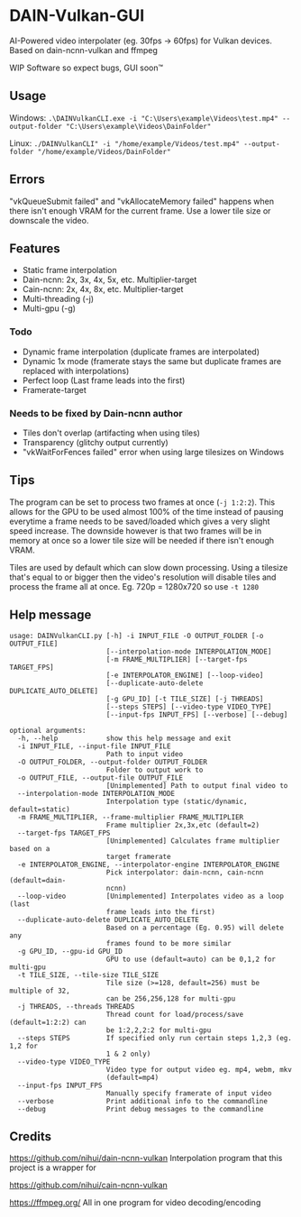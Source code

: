 # DAIN-Vulkan-GUI
AI-Powered video interpolater (eg. 30fps -> 60fps) for Vulkan devices. Based on dain-ncnn-vulkan and ffmpeg

WIP Software so expect bugs, GUI soon™

## Usage
Windows: `.\DAINVulkanCLI.exe -i "C:\Users\example\Videos\test.mp4" --output-folder "C:\Users\example\Videos\DainFolder"`

Linux: `./DAINVulkanCLI" -i "/home/example/Videos/test.mp4" --output-folder "/home/example/Videos/DainFolder"`

## Errors
"vkQueueSubmit failed" and "vkAllocateMemory failed" happens when there isn't enough VRAM for the current frame. Use a lower tile size or downscale the video. 

## Features
* Static frame interpolation
* Dain-ncnn: 2x, 3x, 4x, 5x, etc. Multiplier-target
* Cain-ncnn: 2x, 4x, 8x, etc. Multiplier-target
* Multi-threading (-j)
* Multi-gpu (-g)

### Todo
* Dynamic frame interpolation (duplicate frames are interpolated)
* Dynamic 1x mode (framerate stays the same but duplicate frames are replaced with interpolations)
* Perfect loop (Last frame leads into the first)
* Framerate-target

### Needs to be fixed by Dain-ncnn author
* Tiles don't overlap (artifacting when using tiles)
* Transparency (glitchy output currently)
* "vkWaitForFences failed" error when using large tilesizes on Windows

## Tips
The program can be set to process two frames at once (`-j 1:2:2`). This allows for the GPU to be used almost 100% of the time instead of pausing everytime a frame needs to be saved/loaded which gives a very slight speed increase. The downside however is that two frames will be in memory at once so a lower tile size will be needed if there isn't enough VRAM.  

Tiles are used by default which can slow down processing. Using a tilesize that's equal to or bigger then the video's resolution will disable tiles and process the frame all at once. Eg. 720p = 1280x720 so use `-t 1280`

## Help message
```
usage: DAINVulkanCLI.py [-h] -i INPUT_FILE -O OUTPUT_FOLDER [-o OUTPUT_FILE]
                        [--interpolation-mode INTERPOLATION_MODE]
                        [-m FRAME_MULTIPLIER] [--target-fps TARGET_FPS]
                        [-e INTERPOLATOR_ENGINE] [--loop-video]
                        [--duplicate-auto-delete DUPLICATE_AUTO_DELETE]
                        [-g GPU_ID] [-t TILE_SIZE] [-j THREADS]
                        [--steps STEPS] [--video-type VIDEO_TYPE]
                        [--input-fps INPUT_FPS] [--verbose] [--debug]

optional arguments:
  -h, --help            show this help message and exit
  -i INPUT_FILE, --input-file INPUT_FILE
                        Path to input video
  -O OUTPUT_FOLDER, --output-folder OUTPUT_FOLDER
                        Folder to output work to
  -o OUTPUT_FILE, --output-file OUTPUT_FILE
                        [Unimplemented] Path to output final video to
  --interpolation-mode INTERPOLATION_MODE
                        Interpolation type (static/dynamic, default=static)
  -m FRAME_MULTIPLIER, --frame-multiplier FRAME_MULTIPLIER
                        Frame multiplier 2x,3x,etc (default=2)
  --target-fps TARGET_FPS
                        [Unimplemented] Calculates frame multiplier based on a
                        target framerate
  -e INTERPOLATOR_ENGINE, --interpolator-engine INTERPOLATOR_ENGINE
                        Pick interpolator: dain-ncnn, cain-ncnn (default=dain-
                        ncnn)
  --loop-video          [Unimplemented] Interpolates video as a loop (last
                        frame leads into the first)
  --duplicate-auto-delete DUPLICATE_AUTO_DELETE
                        Based on a percentage (Eg. 0.95) will delete any
                        frames found to be more similar
  -g GPU_ID, --gpu-id GPU_ID
                        GPU to use (default=auto) can be 0,1,2 for multi-gpu
  -t TILE_SIZE, --tile-size TILE_SIZE
                        Tile size (>=128, default=256) must be multiple of 32,
                        can be 256,256,128 for multi-gpu
  -j THREADS, --threads THREADS
                        Thread count for load/process/save (default=1:2:2) can
                        be 1:2,2,2:2 for multi-gpu
  --steps STEPS         If specified only run certain steps 1,2,3 (eg. 1,2 for
                        1 & 2 only)
  --video-type VIDEO_TYPE
                        Video type for output video eg. mp4, webm, mkv
                        (default=mp4)
  --input-fps INPUT_FPS
                        Manually specify framerate of input video
  --verbose             Print additional info to the commandline
  --debug               Print debug messages to the commandline
```

## Credits
https://github.com/nihui/dain-ncnn-vulkan Interpolation program that this project is a wrapper for

https://github.com/nihui/cain-ncnn-vulkan

https://ffmpeg.org/ All in one program for video decoding/encoding
